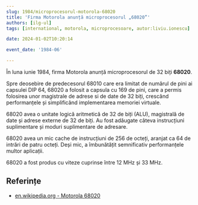 ```yaml
---
slug: 1984/microprocesorul-motorola-68020
title: 'Firma Motorola anunță microprocesorul „68020”'
authors: [ilg-ul]
tags: [international, motorola, microprocesoare, autor:liviu.ionescu]

date: 2024-01-02T10:20:14

event_date: '1984-06'

---
```


În luna iunie 1984, firma Motorola anunță microprocesorul
de 32 biți **68020**.

<!-- truncate -->

Spre deosebire de predecesorul 68010 care era limitat de numărul de pini
ai capsulei DIP 64, 68020 a folosit a capsula cu 169 de pini, care a
permis folosirea unor magistrale de adrese si de date de 32 biți, crescând
performanțele și simplificând implementarea memoriei virtuale.

68020 avea o unitate logică aritmetică de 32 de biți (ALU),
magistrală de date și adrese externe de 32 de biți. Au fost
adăugate câteva instrucțiuni suplimentare și moduri suplimentare
de adresare.

68020 avea un mic cache de instrucțiuni de 256 de octeți, aranjat
ca 64 de intrări de patru octeți. Deși mic, a îmbunătățit semnificativ
performanțele multor aplicații.

68020 a fost produs cu viteze cuprinse între 12 MHz și 33 MHz.

## Referințe

- [en.wikipedia.org - Motorola 68020](https://en.wikipedia.org/wiki/Motorola_68020)
